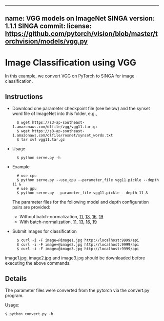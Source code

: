 <!--
    Licensed to the Apache Software Foundation (ASF) under one
    or more contributor license agreements.  See the NOTICE file
    distributed with this work for additional information
    regarding copyright ownership.  The ASF licenses this file
    to you under the Apache License, Version 2.0 (the
    "License"); you may not use this file except in compliance
    with the License.  You may obtain a copy of the License at

      http://www.apache.org/licenses/LICENSE-2.0

    Unless required by applicable law or agreed to in writing,
    software distributed under the License is distributed on an
    "AS IS" BASIS, WITHOUT WARRANTIES OR CONDITIONS OF ANY
    KIND, either express or implied.  See the License for the
    specific language governing permissions and limitations
    under the License.
-->
---
name: VGG models on ImageNet
SINGA version: 1.1.1
SINGA commit:
license: https://github.com/pytorch/vision/blob/master/torchvision/models/vgg.py
---

# Image Classification using VGG


In this example, we convert VGG on [PyTorch](https://github.com/pytorch/vision/blob/master/torchvision/models/vgg.py)
to SINGA for image classification.

## Instructions

* Download one parameter checkpoint file (see below) and the synset word file of ImageNet into this folder, e.g.,

        $ wget https://s3-ap-southeast-1.amazonaws.com/dlfile/vgg/vgg11.tar.gz
        $ wget https://s3-ap-southeast-1.amazonaws.com/dlfile/resnet/synset_words.txt
        $ tar xvf vgg11.tar.gz

* Usage

        $ python serve.py -h

* Example

        # use cpu
        $ python serve.py --use_cpu --parameter_file vgg11.pickle --depth 11 &
        # use gpu
        $ python serve.py --parameter_file vgg11.pickle --depth 11 &

  The parameter files for the following model and depth configuration pairs are provided:
  * Without batch-normalization, [11](https://s3-ap-southeast-1.amazonaws.com/dlfile/vgg/vgg11.tar.gz), [13](https://s3-ap-southeast-1.amazonaws.com/dlfile/vgg/vgg13.tar.gz), [16](https://s3-ap-southeast-1.amazonaws.com/dlfile/vgg/vgg16.tar.gz), [19](https://s3-ap-southeast-1.amazonaws.com/dlfile/vgg/vgg19.tar.gz)
  * With batch-normalization, [11](https://s3-ap-southeast-1.amazonaws.com/dlfile/vgg/vgg11_bn.tar.gz), [13](https://s3-ap-southeast-1.amazonaws.com/dlfile/vgg/vgg13_bn.tar.gz), [16](https://s3-ap-southeast-1.amazonaws.com/dlfile/vgg/vgg16_bn.tar.gz), [19](https://s3-ap-southeast-1.amazonaws.com/dlfile/vgg/vgg19_bn.tar.gz)

* Submit images for classification

        $ curl -i -F image=@image1.jpg http://localhost:9999/api
        $ curl -i -F image=@image2.jpg http://localhost:9999/api
        $ curl -i -F image=@image3.jpg http://localhost:9999/api

image1.jpg, image2.jpg and image3.jpg should be downloaded before executing the above commands.

## Details

The parameter files were converted from the pytorch via the convert.py program.

Usage:

    $ python convert.py -h
